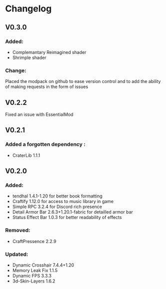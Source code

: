 # Changelog
## V0.3.0
### Added:
- Complemantary Reimagined shader
- Shrimple shader

### Change:
Placed the modpack on github to ease version control and to add the ability of making requests in the form of issues

## V0.2.2
Fixed an issue with EssentialMod

## V0.2.1
### Added a forgotten dependency :
- CraterLib 1.1.1

## V0.2.0
### Added:
- tendhal 1.4.1-1.20 for better book formatting
- Craftify 1.12.0 for access to music library in game
- Simple RPC 3.2.4 for Discord rich presence
- Detail Armor Bar 2.6.3+1.20.1-fabric for detailled armor bar
- Status Effect Bar 1.0.3 for better readability of effects

### Removed:
- CraftPressence 2.2.9

### Updated:
- Dynamic Crosshair 7.4.4+1.20
- Memory Leak Fix 1.1.5
- Dynamic FPS 3.3.3
- 3d-Skin-Layers 1.6.2

